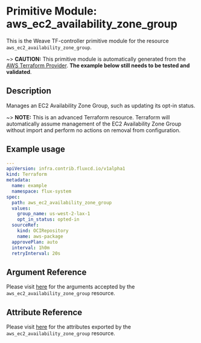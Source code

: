 
# Primitive Module: aws_ec2_availability_zone_group

This is the Weave TF-controller primitive module for the resource `aws_ec2_availability_zone_group`.

~> **CAUTION:** This primitive module is automatically generated from the [AWS Terraform Provider](https://registry.terraform.io/providers/hashicorp/aws/latest/docs/resources/ec2_availability_zone_group). **The example below still needs to be tested and validated**.

## Description

Manages an EC2 Availability Zone Group, such as updating its opt-in status.

~> **NOTE:** This is an advanced Terraform resource. Terraform will automatically assume management of the EC2 Availability Zone Group without import and perform no actions on removal from configuration.

## Example usage

```yaml
---
apiVersion: infra.contrib.fluxcd.io/v1alpha1
kind: Terraform
metadata:
  name: example
  namespace: flux-system
spec:
  path: aws_ec2_availability_zone_group
  values:
    group_name: us-west-2-lax-1
    opt_in_status: opted-in
  sourceRef:
    kind: OCIRepository
    name: aws-package
  approvePlan: auto
  interval: 1h0m
  retryInterval: 20s
```

## Argument Reference

Please visit [here](https://registry.terraform.io/providers/hashicorp/aws/latest/docs/resources/ec2_availability_zone_group#argument-reference) for the arguments accepted by the `aws_ec2_availability_zone_group` resource.

## Attribute Reference

Please visit [here](https://registry.terraform.io/providers/hashicorp/aws/latest/docs/resources/ec2_availability_zone_group#attributes-reference) for the attributes exported by the `aws_ec2_availability_zone_group` resource.
